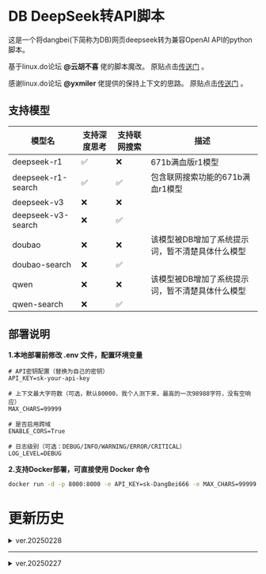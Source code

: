 # DB DeepSeek转API脚本

这是一个将dangbei(下简称为DB)网页deepseek转为兼容OpenAI API的python脚本。

基于linux.do论坛 **@云胡不喜** 佬的脚本魔改。
原贴点击[传送门](https://linux.do/t/topic/444507) 。

感谢linux.do论坛 **@yxmiler** 佬提供的保持上下文的思路。
原贴点击[传送门](https://linux.do/t/topic/457926/15?u=jiongjiong_jojo) 。

## 支持模型

| 模型名                | 支持深度思考 | 支持联网搜索 | 描述                        |
|--------------------|--------|--------|---------------------------|
| deepseek-r1        | ✅      | ❌      | 671b满血版r1模型               |
| deepseek-r1-search | ✅      | ✅      | 包含联网搜索功能的671b满血r1模型       |
| deepseek-v3        | ❌      | ❌      |                           |
| deepseek-v3-search | ❌      | ✅      |                           |
| doubao             | ❌      | ❌      | 该模型被DB增加了系统提示词，暂不清楚具体什么模型 |
| doubao-search      | ❌      | ✅      |                           |
| qwen               | ❌      | ❌      | 该模型被DB增加了系统提示词，暂不清楚具体什么模型 |
| qwen-search        | ❌      | ✅      |                           |

## 部署说明

**1.本地部署前修改 .env 文件，配置环境变量**

```plaintext
# API密钥配置（替换为自己的密钥）
API_KEY=sk-your-api-key

# 上下文最大字符数（可选，默认80000，我个人测下来，最高的一次98988字符，没有空响应）
MAX_CHARS=99999

# 是否启用跨域
ENABLE_CORS=True

# 日志级别（可选：DEBUG/INFO/WARNING/ERROR/CRITICAL）
LOG_LEVEL=DEBUG
```

**2.支持Docker部署，可直接使用 Docker 命令**

```bash
docker run -d -p 8000:8000 -e API_KEY=sk-DangBei666 -e MAX_CHARS=99999  -eENABLE_CORS=True -e LOG_LEVEL=INFO --name dangbei2api xy2yp/dangbei2api:latest
```

# 更新历史

<details>
<summary> ver.20250228</summary>

---

- **优化显示效果**
    - 修改新闻等`card内容`展示方式为表格
- **优化上下文管理**
    - 支持`主动截断`上下文
    - 仅处理user和assistant的内容，保留其他内容，可通过变量配置

---

</details>

---

<details>
<summary> ver.20250227</summary>

---

- **优化联网搜索**
    - deepseek-r1 模型：`deepseek-r1`
    - deepseek-r1 模型，支持搜索功能：`deepseek-r1-search`
    - deepseek-v3 模型：`deepseek-v3`
    - deepseek-v3 模型，支持搜索功能：`deepseek-v3-search`
- **新增功能**
    - 添加`CORS配置`开关
- **功能调整**
    - 移除主动发送`清除上下文`内容的功能
    - 更新`requirements`文件
- **功能调整**
    - 修复`上下文关联失败`问题
    - 修复`签名验证失败`问题
    - 修复`新闻或带 URL 的内容无法解析`问题
    - 将日志长内容换行输出`修改为单行输出`

---

</details>
